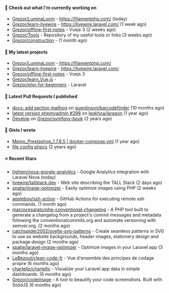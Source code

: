 #### 👷 Check out what I'm currently working on

- [Grezor/LuminaLoom](https://github.com/Grezor/LuminaLoom) - https://filamentphp.com/ (today)
- [Grezor/learn-livewire](https://github.com/Grezor/learn-livewire) - https://livewire.laravel.com/ (1 week ago)
- [Grezor/offline-first-notes](https://github.com/Grezor/offline-first-notes) - Vuejs 3 (2 weeks ago)
- [Grezor/Tools](https://github.com/Grezor/Tools) - Repository of my useful tools or links (3 weeks ago)
- [Grezor/construction](https://github.com/Grezor/construction) -  (1 month ago)

#### 🌱 My latest projects

- [Grezor/LuminaLoom](https://github.com/Grezor/LuminaLoom) - https://filamentphp.com/
- [Grezor/learn-livewire](https://github.com/Grezor/learn-livewire) - https://livewire.laravel.com/
- [Grezor/offline-first-notes](https://github.com/Grezor/offline-first-notes) - Vuejs 3
- [Grezor/learn_Vue.js](https://github.com/Grezor/learn_Vue.js) - 
- [Grezor/php-for-beginners](https://github.com/Grezor/php-for-beginners) - Laravel

#### 🔨 Latest Pull Requests I published

- [docs: add section mailhog](https://github.com/quentinsvn/barcodefinder/pull/2) on [quentinsvn/barcodefinder](https://github.com/quentinsvn/barcodefinder) (10 months ago)
- [latest version phpmyadmin #298](https://github.com/leokhoa/laragon/pull/299) on [leokhoa/laragon](https://github.com/leokhoa/laragon) (1 year ago)
- [Develop](https://github.com/Grezor/symfony-book/pull/2) on [Grezor/symfony-book](https://github.com/Grezor/symfony-book) (2 years ago)

#### 📓 Gists I wrote

- [Memo_Prestashop_1.7.8.5 | docker-compose.yml](https://gist.github.com/eb78b378ed9f40780dc077b361ead337) (1 year ago)
- [file config phpcs](https://gist.github.com/27d8a6056d2e171aed20c26699439861) (2 years ago)

#### ⭐ Recent Stars

- [tighten/nova-google-analytics](https://github.com/tighten/nova-google-analytics) - Google Analytics integration with Laravel Nova (today)
- [livewire/tallstack.dev](https://github.com/livewire/tallstack.dev) - Web site describing the TALL Stack (2 days ago)
- [spatie/image-optimizer](https://github.com/spatie/image-optimizer) - Easily optimize images using PHP (2 weeks ago)
- [appleboy/ssh-action](https://github.com/appleboy/ssh-action) - GitHub Actions for executing remote ssh commands. (1 month ago)
- [marcocesarato/php-conventional-changelog](https://github.com/marcocesarato/php-conventional-changelog) - A PHP tool built to generate a changelog from a project&#39;s commit messages and metadata following the conventionalcommits.org and automate versioning with semver.org. (2 months ago)
- [catchspider2002/svelte-svg-patterns](https://github.com/catchspider2002/svelte-svg-patterns) - Create seamless patterns in SVG to use as website backgrounds, header images, stationery design and package design (2 months ago)
- [spatie/laravel-image-optimizer](https://github.com/spatie/laravel-image-optimizer) - Optimize images in your Laravel app (3 months ago)
- [LeBezout/clean-code-fr](https://github.com/LeBezout/clean-code-fr) - Vue d&#39;ensemble des principes de codage propre (6 months ago)
- [chartello/chartello](https://github.com/chartello/chartello) - Visualize your Laravel app data in simple dashboards. (6 months ago)
- [Grezor/codeimage](https://github.com/Grezor/codeimage) - A tool to beautify your code screenshots. Built with SolidJS (6 months ago)
